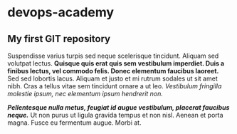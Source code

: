 # devops-academy
## My first GIT repository

Suspendisse varius turpis sed neque scelerisque tincidunt. Aliquam sed volutpat lectus. **Quisque quis erat quis sem vestibulum imperdiet. Duis a finibus lectus, vel commodo felis. Donec elementum faucibus laoreet.** Sed sed lobortis lacus. Aliquam et justo et mi rutrum sodales ut sit amet nibh. Cras a tellus vitae sem tincidunt ornare a ut leo. *Vestibulum fringilla molestie ipsum, nec elementum ipsum hendrerit non.*

***Pellentesque nulla metus, feugiat id augue vestibulum, placerat faucibus neque.*** Ut non purus ut ligula gravida tempus et non nisl. Aenean et porta magna. Fusce eu fermentum augue. Morbi at.

